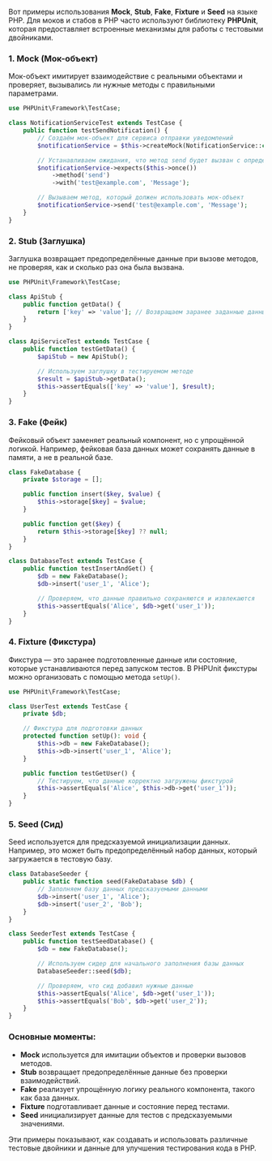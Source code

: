 Вот примеры использования **Mock**, **Stub**, **Fake**, **Fixture** и **Seed** на языке PHP. Для моков и стабов в PHP часто используют библиотеку **PHPUnit**, которая предоставляет встроенные механизмы для работы с тестовыми двойниками.

### 1. **Mock** (Мок-объект)
Мок-объект имитирует взаимодействие с реальными объектами и проверяет, вызывались ли нужные методы с правильными параметрами.

```php
use PHPUnit\Framework\TestCase;

class NotificationServiceTest extends TestCase {
    public function testSendNotification() {
        // Создаём мок-объект для сервиса отправки уведомлений
        $notificationService = $this->createMock(NotificationService::class);

        // Устанавливаем ожидания, что метод send будет вызван с определёнными параметрами
        $notificationService->expects($this->once())
            ->method('send')
            ->with('test@example.com', 'Message');

        // Вызываем метод, который должен использовать мок-объект
        $notificationService->send('test@example.com', 'Message');
    }
}
```

### 2. **Stub** (Заглушка)
Заглушка возвращает предопределённые данные при вызове методов, не проверяя, как и сколько раз она была вызвана.

```php
use PHPUnit\Framework\TestCase;

class ApiStub {
    public function getData() {
        return ['key' => 'value']; // Возвращаем заранее заданные данные
    }
}

class ApiServiceTest extends TestCase {
    public function testGetData() {
        $apiStub = new ApiStub();

        // Используем заглушку в тестируемом методе
        $result = $apiStub->getData();
        $this->assertEquals(['key' => 'value'], $result);
    }
}
```

### 3. **Fake** (Фейк)
Фейковый объект заменяет реальный компонент, но с упрощённой логикой. Например, фейковая база данных может сохранять данные в памяти, а не в реальной базе.

```php
class FakeDatabase {
    private $storage = [];

    public function insert($key, $value) {
        $this->storage[$key] = $value;
    }

    public function get($key) {
        return $this->storage[$key] ?? null;
    }
}

class DatabaseTest extends TestCase {
    public function testInsertAndGet() {
        $db = new FakeDatabase();
        $db->insert('user_1', 'Alice');

        // Проверяем, что данные правильно сохраняются и извлекаются
        $this->assertEquals('Alice', $db->get('user_1'));
    }
}
```

### 4. **Fixture** (Фикстура)
Фикстура — это заранее подготовленные данные или состояние, которые устанавливаются перед запуском тестов. В PHPUnit фикстуры можно организовать с помощью метода `setUp()`.

```php
use PHPUnit\Framework\TestCase;

class UserTest extends TestCase {
    private $db;

    // Фикстура для подготовки данных
    protected function setUp(): void {
        $this->db = new FakeDatabase();
        $this->db->insert('user_1', 'Alice');
    }

    public function testGetUser() {
        // Тестируем, что данные корректно загружены фикстурой
        $this->assertEquals('Alice', $this->db->get('user_1'));
    }
}
```

### 5. **Seed** (Сид)
Seed используется для предсказуемой инициализации данных. Например, это может быть предопределённый набор данных, который загружается в тестовую базу.

```php
class DatabaseSeeder {
    public static function seed(FakeDatabase $db) {
        // Заполняем базу данных предсказуемыми данными
        $db->insert('user_1', 'Alice');
        $db->insert('user_2', 'Bob');
    }
}

class SeederTest extends TestCase {
    public function testSeedDatabase() {
        $db = new FakeDatabase();

        // Используем сидер для начального заполнения базы данных
        DatabaseSeeder::seed($db);

        // Проверяем, что сид добавил нужные данные
        $this->assertEquals('Alice', $db->get('user_1'));
        $this->assertEquals('Bob', $db->get('user_2'));
    }
}
```

### Основные моменты:
- **Mock** используется для имитации объектов и проверки вызовов методов.
- **Stub** возвращает предопределённые данные без проверки взаимодействий.
- **Fake** реализует упрощённую логику реального компонента, такого как база данных.
- **Fixture** подготавливает данные и состояние перед тестами.
- **Seed** инициализирует данные для тестов с предсказуемыми значениями.

Эти примеры показывают, как создавать и использовать различные тестовые двойники и данные для улучшения тестирования кода в PHP.